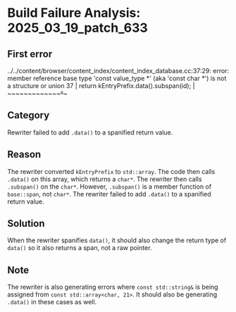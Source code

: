 # Build Failure Analysis: 2025_03_19_patch_633

## First error

../../content/browser/content_index/content_index_database.cc:37:29: error: member reference base type 'const value_type *' (aka 'const char *') is not a structure or union
  37 |   return kEntryPrefix.data().subspan(id);
      |          ~~~~~~~~~~~~~~~~~~~^~~~~~~~

## Category
Rewriter failed to add `.data()` to a spanified return value.

## Reason
The rewriter converted `kEntryPrefix` to `std::array`. The code then calls `.data()` on this array, which returns a `char*`. The rewriter then calls `.subspan()` on the `char*`. However, `.subspan()` is a member function of `base::span`, not `char*`. The rewriter failed to add `.data()` to a spanified return value.

## Solution
When the rewriter spanifies `data()`, it should also change the return type of `data()` so it also returns a span, not a raw pointer.

## Note
The rewriter is also generating errors where `const std::string&` is being assigned from `const std::array<char, 21>`. It should also be generating `.data()` in these cases as well.